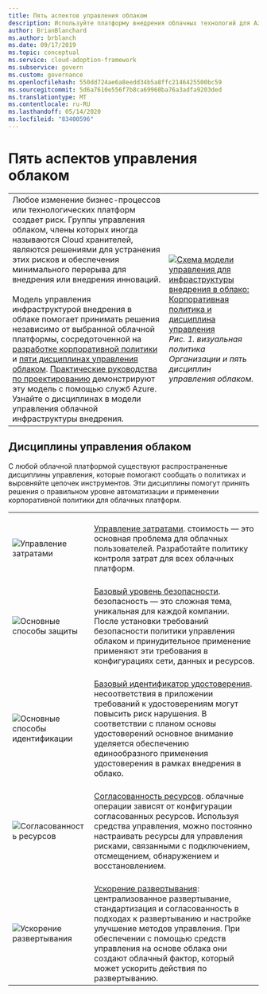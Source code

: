 ```yaml
---
title: Пять аспектов управления облаком
description: Используйте платформу внедрения облачных технологий для Azure, чтобы узнать об управлении затратами, ускорении развертывания, базовом удостоверении, согласованности ресурсов и базовом плане безопасности.
author: BrianBlanchard
ms.author: brblanch
ms.date: 09/17/2019
ms.topic: conceptual
ms.service: cloud-adoption-framework
ms.subservice: govern
ms.custom: governance
ms.openlocfilehash: 550dd724ae6a8eedd34b5a8ffc2146425500bc59
ms.sourcegitcommit: 5d6a7610e556f7b8ca69960ba76a3adfa9203ded
ms.translationtype: MT
ms.contentlocale: ru-RU
ms.lasthandoff: 05/14/2020
ms.locfileid: "83400596"
---
```

# <a name="the-five-disciplines-of-cloud-governance"></a>Пять аспектов управления облаком

<!-- docsTest:ignore "Disciplines of Cloud Governance" "Cost Management" "Deployment Acceleration" "Identity Baseline" "Resource Consistency" "Security Baseline" -->
<!-- markdownlint-disable MD033 -->

| | |
|---|---|
| Любое изменение бизнес-процессов или технологических платформ создает риск. Группы управления облаком, члены которых иногда называются Cloud хранителей, являются решениями для устранения этих рисков и обеспечения минимального перерыва для внедрения или внедрения инноваций. <br><br> Модель управления инфраструктурой внедрения в облаке помогает принимать решения независимо от выбранной облачной платформы, сосредоточенной на [разработке корпоративной политики](./corporate-policy.md) и [пяти дисциплинах управления облаком](#disciplines-of-cloud-governance). [Практические руководства по проектированию](./guides/index.md) демонстрируют эту модель с помощью служб Azure. Узнайте о дисциплинах в модели управления облачной инфраструктуры внедрения. | <br><br> [![Схема модели управления для инфраструктуры внедрения в облако: Корпоративная политика и дисциплина управления](../_images/operational-transformation-govern-thumbnail.png)](../_images/operational-transformation-govern-large.png#lightbox) <br> _Рис. 1. визуальная политика Организации и пять дисциплин управления облаком._ |

## <a name="disciplines-of-cloud-governance"></a>Дисциплины управления облаком

С любой облачной платформой существуют распространенные дисциплины управления, которые помогают сообщать о политиках и выровняйте цепочек инструментов. Эти дисциплины помогут принять решения о правильном уровне автоматизации и применении корпоративной политики для облачных платформ.

| | |
|---|---|
| <br> ![Управление затратами](../_images/govern/cost-management.png) | <br> [Управление затратами](./cost-management/index.md). стоимость — это основная проблема для облачных пользователей. Разработайте политику контроля затрат для всех облачных платформ. |
| <br> ![Основные способы защиты](../_images/govern/security-baseline.png) | <br> [Базовый уровень безопасности](./security-baseline/index.md). безопасность — это сложная тема, уникальная для каждой компании. После установки требований безопасности политики управления облаком и принудительное применение применяют эти требования в конфигурациях сети, данных и ресурсов.|
| <br> ![Основные способы идентификации](../_images/govern/identity-baseline.png) | <br> [Базовый идентификатор удостоверения](./identity-baseline/index.md). несоответствия в приложении требований к удостоверениям могут повысить риск нарушения. В соответствии с планом основы удостоверений основное внимание уделяется обеспечению единообразного применения удостоверения в рамках внедрения в облако. |
| <br> ![Согласованность ресурсов](../_images/govern/resource-consistency.png) | <br> [Согласованность ресурсов](./resource-consistency/index.md). облачные операции зависят от конфигурации согласованных ресурсов. Используя средства управления, можно постоянно настраивать ресурсы для управления рисками, связанными с подключением, отсмещением, обнаружением и восстановлением. |
| <br> ![Ускорение развертывания](../_images/govern/deployment-acceleration.png) | <br> [Ускорение развертывания](./deployment-acceleration/index.md): централизованное развертывание, стандартизация и согласованность в подходах к развертыванию и настройке улучшение методов управления. При обеспечении с помощью средств управления на основе облака они создают облачный фактор, который может ускорить действия по развертыванию. |
